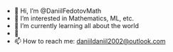 - 👋 Hi, I’m @DaniilFedotovMath
- 👀 I’m interested in Mathematics, ML, etc.
- 🌱 I’m currently learning all about the world
- 💞️ 
- 📫 How to reach me: daniildaniil2002@outlook.com


